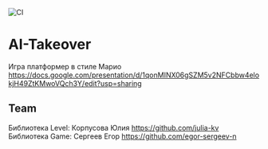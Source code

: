 ![CI](https://github.com/IzabellaPavlova/AI-Takeover/actions/workflows/blank.yml/badge.svg)

# AI-Takeover
Игра платформер в стиле Марио
https://docs.google.com/presentation/d/1qonMINX06gSZM5v2NFCbbw4elokjH49ZtKMwoVQch3Y/edit?usp=sharing

## Team
Библиотека Level: Корпусова Юлия https://github.com/julia-kv \
Библиотека Game: Сергеев Егор https://github.com/egor-sergeev-n
